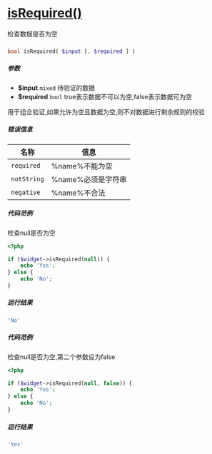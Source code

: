 [isRequired()](http://twinh.github.com/widget/api/isRequired)
=============================================================

检查数据是否为空

### 
```php
bool isRequired( $input [, $required ] )
```

##### 参数
* **$input** `mixed` 待验证的数据
* **$required** `bool` true表示数据不可以为空,false表示数据可为空


用于组合验证,如果允许为空且数据为空,则不对数据进行剩余规则的校验

##### 错误信息
| **名称**              | **信息**                                                       | 
|-----------------------|----------------------------------------------------------------|
| `required`            | %name%不能为空                                                 |
| `notString`           | %name%必须是字符串                                             |
| `negative`            | %name%不合法                                                   |


##### 代码范例
检查null是否为空
```php
<?php

if ($widget->isRequired(null)) {
    echo 'Yes';
} else {
    echo 'No';
}
```
##### 运行结果
```php
'No'
```
##### 代码范例
检查null是否为空,第二个参数设为false
```php
<?php

if ($widget->isRequired(null, false)) {
    echo 'Yes';
} else {
    echo 'No';
}
```
##### 运行结果
```php
'Yes'
```
